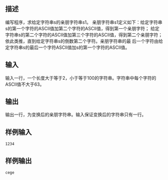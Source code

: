 ## 描述


编写程序，求给定字符串s的亲朋字符串s1。
亲朋字符串s1定义如下：给定字符串s的第一个字符的ASCII值加第二个字符的ASCII值，得到第一个亲朋字符； 
给定字符串s的第二个字符的ASCII值加第三个字符的ASCII值，得到第二个亲朋字符；依此类推，直到给定字符串s的倒数第二个字符。亲朋字符串的最
后一个字符由给定字符串s的最后一个字符ASCII值加s的第一个字符的ASCII值。

## 输入


输入一行，一个长度大于等于2，小于等于100的字符串。字符串中每个字符的ASCII值不大于63。

## 输出


输出一行，为变换后的亲朋字符串。输入保证变换后的字符串只有一行。

## 样例输入


```
1234
```


## 样例输出


```
cege
```


